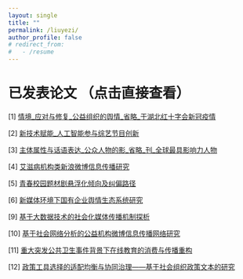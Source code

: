 ```yaml
---
layout: single
title: ""
permalink: /liuyezi/
author_profile: false
# redirect_from:
#   - /resume
---
```


<!-- 
# 个人简历:
* [CV](http://zhengdaoli.github.io/files/liuyezi/ye_cv.pdf) -->




# 已发表论文 （点击直接查看）

[1] [情境_应对与修复_公益组织的舆情_省略_于湖北红十字会新冠疫情](http://zhengdaoli.github.io/files/liuyezi/publications/情境_应对与修复_公益组织的舆情_省略_于湖北红十字会新冠疫情.pdf)

[2] [新技术赋能_人工智能参与综艺节目创新](http://zhengdaoli.github.io/files/liuyezi/publications/新技术赋能_人工智能参与综艺节目创新.pdf)

[3] [主体属性与话语表达_公众人物的影_省略_刊_全球最具影响力人物](http://zhengdaoli.github.io/files/liuyezi/publications/主体属性与话语表达_公众人物的影_省略_刊_全球最具影响力人物.pdf)

[4] [艾滋病机构类新浪微博信息传播研究](http://zhengdaoli.github.io/files/liuyezi/publications/艾滋病机构类新浪微博信息传播研究.pdf)

[5] [青春校园题材剧悬浮化倾向及纠偏路径](http://zhengdaoli.github.io/files/liuyezi/publications/青春校园题材剧悬浮化倾向及纠偏路径.pdf)

[6] [新媒体环境下国有企业舆情生态系统研究](http://zhengdaoli.github.io/files/liuyezi/publications/新媒体环境下国有企业舆情生态系统研究.pdf)

[9] [基于大数据技术的社会化媒体传播机制探析](http://zhengdaoli.github.io/files/liuyezi/publications/基于大数据技术的社会化媒体传播机制探析.pdf)

[10] [基于社会网络分析的公益机构微博信息传播网络研究](http://zhengdaoli.github.io/files/liuyezi/publications/基于社会网络分析的公益机构微博信息传播网络研究.pdf)

[11] [重大突发公共卫生事件背景下在线教育的消费与传播重构](http://zhengdaoli.github.io/files/liuyezi/publications/重大突发公共卫生事件背景下在线教育的消费与传播重构.pdf)

[12] [政策工具选择的适配均衡与协同治理——基于社会组织政策文本的研究](http://zhengdaoli.github.io/files/liuyezi/publications/政策工具选择的适配均衡与协同治理——基于社会组织政策文本的研究.pdf)

